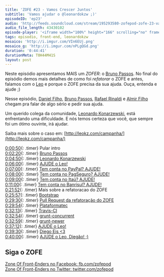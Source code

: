 ```yaml
---
title: 'ZOFE #23 - Vamos Crescer Juntos'
subtitle: 'Vamos ajudar o @leonardokzw ;)'
episodeID: 'ep23'
audio: 'http://feeds.soundcloud.com/stream/195293580-zofepod-zofe-23-vamos-crescer-juntos'
audio_file_length: 43430102
episode-player: '<iframe width="100%" height="166" scrolling="no" frameborder="no" src="https://w.soundcloud.com/player/?url=https%3A//api.soundcloud.com/tracks/195293580&amp;color=ff5500&amp;auto_play=false&amp;hide_related=false&amp;show_comments=true&amp;show_user=true&amp;show_reposts=false"></iframe>'
tags: episodio, front-end, leonardokzw
mosaico: 'http://i.imgur.com/VIn6EUj.png'
mosaico_g: 'http://i.imgur.com/nPLgQGd.png'
duration: '0:44:41'
durationMeta: T0H44M41S
layout: post
---
```



Neste episódio apresentamos MAIS um *ZOFER*: o [Bruno Passos](https://twitter.com/brunopassos). No final do episódio demos mais detalhes de como foi *refatorar* o ZOFE e antes, falamos com o [Leo](http://leokz.com/campanha/) e porque o ZOFE precisa da sua ajuda. Ouça, entenda e ajude ;)
<!-- excerpt -->

Nesse episódio, [Daniel Filho](https://twitter.com/danielfilho), [Bruno Passos](https://twitter.com/brunopassos), [Rafael Rinaldi](https://twitter.com/rafaelrinaldi) e [Almir Filho](https://twitter.com/almirfilho) chegam pra falar de algo sério e pedir sua ajuda.

Um querido colega da comunidade, [Leonardo Konarzewski](https://twitter.com/leonardokzw), está enfrentando uma dificuldade. E nós temos certeza que você, que sempre foi um ótimo ouvinte, irá ajudar.

Saiba mais sobre o caso em: [http://leokz.com/campanha/](http://leokz.com/campanha/)

[0:00:50](#t=0:00:50){: .timer} Pular intro<br>
[0:02:20](#t=0:02:20){: .timer} [Bruno Passos](https://twitter.com/brunopassos)<br>
[0:04:50](#t=0:04:50){: .timer} [Leonardo Konarzewski](http://leokz.com/)<br>
[0:06:00](#t=0:06:00){: .timer} [AJUDE o Leo!](http://leokz.com/campanha/)<br>
[0:07:00](#t=0:07:00){: .timer} [Tem conta no PayPal? AJUDE!](http://leokz.com/campanha/)<br>
[0:08:00](#t=0:08:00){: .timer} [Tem conta no PagSeguro? AJUDE!](http://leokz.com/campanha/)<br>
[0:09:00](#t=0:09:00){: .timer} [Tem conta no Itaú? AJUDE!](http://leokz.com/campanha/)<br>
[0:11:00](#t=0:11:00){: .timer} [Tem conta no Banrisul? AJUDE!](http://leokz.com/campanha/)<br>
[0:21:52](#t=0:21:52){: .timer} Mais sobre a refatoracao do ZOFE<br>
[0:25:57](#t=0:25:57){: .timer} [Bootstrap](http://getbootstrap.com/)<br>
[0:29:30](#t=0:29:30){: .timer} [Pull Request da refatoração do ZOFE](https://github.com/zofepod/zofe/pull/66)<br>
[0:29:54](#t=0:29:54){: .timer} [Plataformatec](http://plataformatec.com.br)<br>
[0:32:13](#t=0:32:13){: .timer} [Travis-CI](http://travis-ci.org/)<br>
[0:32:54](#t=0:32:54){: .timer} [grunt-concurrent](https://www.npmjs.com/package/grunt-concurrent)<br>
[0:32:59](#t=0:32:59){: .timer} [grunt-newer](https://www.npmjs.com/package/grunt-newer)<br>
[0:37:12](#t=0:37:12){: .timer} [AJUDE o Leo!](http://leokz.com/campanha/)<br>
[0:39:30](#t=0:39:30){: .timer} [Diego Eis <3](http://zofe.com.br/posts/zofe-19-seja-voce-mesmo-bundao/)<br>
[0:40:00](#t=0:40:00){: .timer} [AJUDE o Leo, Diegão! ;)](http://leokz.com/campanha/)<br>

## Siga o ZOFE

[Zone Of Front-Enders no Facebook: fb.com/zofepod](http://fb.com/zofepod/ "ZOFE no Facebook: fb.com/zofepod")<br>
[Zone Of Front-Enders no Twitter: twitter.com/zofepod](http://twitter.com/zofepod/ "ZOFE no Twitter")<br>
